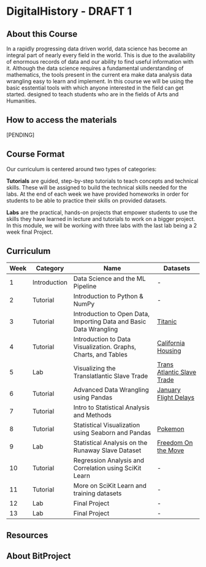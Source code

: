 # DigitalHistory - DRAFT 1 

## About this Course
In a rapidly progressing data driven world, data science has become an integral part of nearly every field in the world. This is due to the availability of enormous records of data and our ability to find useful information with it. Although the data science requires a fundamental understanding of mathematics, the tools present in the current era make data analysis data wrangling easy to learn and implement. In this course we will be using the basic esstential tools with which anyone interested in the field can get started. designed to teach students who are in the fields of Arts and Humanities.

## How to access the materials
[PENDING]

## Course Format
Our curriculum is centered around two types of categories:

**Tutorials** are guided, step-by-step tutorials to teach concepts and technical skills. These will be assigned to build the technical skills needed for the labs. At the end of each week we have provided homeworks in order for students to be able to practice their skills on provided datasets.

**Labs** are the practical, hands-on projects that empower students to use the skills they have learned in lecture and tutorials to work on a bigger project. In this module, we will be working with three labs with the last lab being a 2 week final Project.


## Curriculum
|Week|Category    |Name                                                              |Datasets
|----|------------|------------------------------------------------------------------|----------------------------------------------------------------------------------|
|1   |Introduction|Data Science and the ML Pipeline                                  |-                                                                                 |
|2   |Tutorial    |Introduction to Python & NumPy                                    |-                                                                                 |
|3   |Tutorial    |Introduction to Open Data, Importing Data and Basic Data Wrangling|[Titanic](https://www.kaggle.com/c/titanic/data)                                  |
|4   |Tutorial    |Introduction to Data Visualization. Graphs, Charts, and Tables    |[California Housing](https://www.kaggle.com/camnugent/california-housing-prices)  |         
|5   |Lab         |Visualizing the Translatlantic Slave Trade                        |[Trans Atlantic Slave Trade](https://www.slavevoyages.org/voyage/database)        |
|6   |Tutorial    |Advanced Data Wrangling using Pandas                              |[January Flight Delays](https://www.kaggle.com/divyansh22/flight-delay-prediction)|
|7   |Tutorial    |Intro to Statistical Analysis and Methods                         |                                                                                  |
|8   |Tutorial    |Statistical Visualization using Seaborn and Pandas                |[Pokemon](https://www.kaggle.com/rounakbanik/pokemon)                             |
|9   |Lab         |Statistical Analysis on the Runaway Slave Dataset                 |[Freedom On the Move](https://freedomonthemove.org/)                              |
|10  |Tutorial    |Regression Analysis and Correlation using SciKit Learn            |-                                                                                 |
|11  |Tutorial    |More on SciKit Learn and training datasets                        |-                                                                                 |
|12  |Lab         |Final Project                                                     |-                                                                                 |
|13  |Lab         |Final Project                                                     |-                                                                                 |
 


## Resources




## About BitProject


